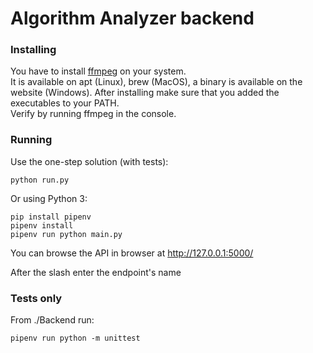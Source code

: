 # Algorithm Analyzer backend


### Installing
You have to install [ffmpeg](http://ffmpeg.org) on your system.  
It is available on apt (Linux), brew (MacOS), a binary is available on the website (Windows).
After installing make sure that you added the executables to your PATH.  
Verify by running ffmpeg in the console.

### Running
Use the one-step solution (with tests):
```
python run.py
```

Or using Python 3:
```
pip install pipenv
pipenv install
pipenv run python main.py
```

You can browse the API in browser at http://127.0.0.1:5000/

After the slash enter the endpoint's name

### Tests only
From ./Backend run:
```
pipenv run python -m unittest
```
